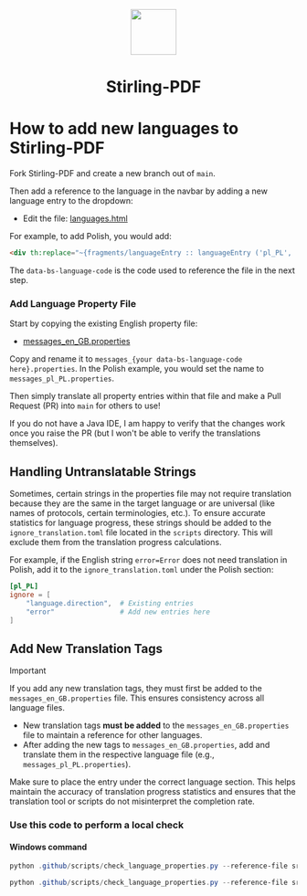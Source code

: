 <p align="center">
  <img src="https://raw.githubusercontent.com/Stirling-Tools/Stirling-PDF/main/docs/stirling.png" width="80">
  <br>
  <h1 align="center">Stirling-PDF</h1>
</p>

# How to add new languages to Stirling-PDF

Fork Stirling-PDF and create a new branch out of `main`.

Then add a reference to the language in the navbar by adding a new language entry to the dropdown:

- Edit the file: [languages.html](https://github.com/Stirling-Tools/Stirling-PDF/blob/main/stirling-pdf/src/main/resources/templates/fragments/languages.html)


For example, to add Polish, you would add:

```html
<div th:replace="~{fragments/languageEntry :: languageEntry ('pl_PL', 'Polski')}" ></div>
```

The `data-bs-language-code` is the code used to reference the file in the next step.

### Add Language Property File

Start by copying the existing English property file:

- [messages_en_GB.properties](https://github.com/Stirling-Tools/Stirling-PDF/blob/main/stirling-pdf/src/main/resources/messages_en_GB.properties)

Copy and rename it to `messages_{your data-bs-language-code here}.properties`. In the Polish example, you would set the name to `messages_pl_PL.properties`.

Then simply translate all property entries within that file and make a Pull Request (PR) into `main` for others to use!

If you do not have a Java IDE, I am happy to verify that the changes work once you raise the PR (but I won't be able to verify the translations themselves).

## Handling Untranslatable Strings

Sometimes, certain strings in the properties file may not require translation because they are the same in the target language or are universal (like names of protocols, certain terminologies, etc.). To ensure accurate statistics for language progress, these strings should be added to the `ignore_translation.toml` file located in the `scripts` directory. This will exclude them from the translation progress calculations.

For example, if the English string `error=Error` does not need translation in Polish, add it to the `ignore_translation.toml` under the Polish section:

```toml
[pl_PL]
ignore = [
    "language.direction",  # Existing entries
    "error"                # Add new entries here
]
```

## Add New Translation Tags

> [!IMPORTANT]
> If you add any new translation tags, they must first be added to the `messages_en_GB.properties` file. This ensures consistency across all language files.

- New translation tags **must be added** to the `messages_en_GB.properties` file to maintain a reference for other languages.
- After adding the new tags to `messages_en_GB.properties`, add and translate them in the respective language file (e.g., `messages_pl_PL.properties`).

Make sure to place the entry under the correct language section. This helps maintain the accuracy of translation progress statistics and ensures that the translation tool or scripts do not misinterpret the completion rate.

### Use this code to perform a local check

#### Windows command

```powershell
python .github/scripts/check_language_properties.py --reference-file src\main\resources\messages_en_GB.properties --branch "" --files src\main\resources\messages_pl_PL.properties

python .github/scripts/check_language_properties.py --reference-file src\main\resources\messages_en_GB.properties --branch "" --check-file src\main\resources\messages_pl_PL.properties
```
